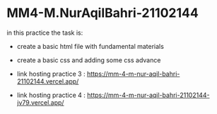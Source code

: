 # MM4-M.NurAqilBahri-21102144
in this practice the task is: 
- create a basic html file with fundamental materials
- create a basic css and adding some css advance

- link hosting practice 3 : https://mm-4-m-nur-aqil-bahri-21102144.vercel.app/
- link hosting practice 4 : https://mm-4-m-nur-aqil-bahri-21102144-jv79.vercel.app/
